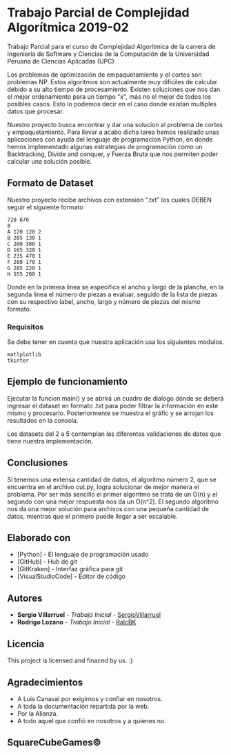 # Trabajo Parcial de Complejidad Algorítmica 2019-02

Trabajo Parcial para el curso de Complejidad Algorítmica de la carrera de Ingeniería de Software y Ciencias de la Computación de la Universidad Peruana de Ciencias Aplicadas (UPC)

Los problemas de optimización de empaquetamiento y el cortes son problemas NP. Estos algoritmos son actualmente muy dificiles de calcular debido a su alto tiempo de procesamiento. Existen soluciones que nos dan el mejor ordenamiento para un tiempo "x", más no el mejor de todos los posibles casos. Esto lo podemos decir en el caso donde existan multiples datos que procesar.

Nuestro proyecto busca encontrar y dar una solucion al problema de cortes y empaquetamiento. Para llevar a acabo dicha tarea hemos realizado unas aplicaciones con ayuda del lenguaje de programacion Python, en donde hemos implementado algunas estrategias de programación como un Backtracking, Divide and conquer, y Fuerza Bruta que nos permiten poder calcular una solución posible.



## Formato de Dataset

Nuestro proyecto recibe archivos con extensión ".txt" los cuales DEBEN seguir el siguiente formato

```
720 670
8
A 120 120 2
B 285 130 1
C 200 300 1
D 165 320 1
E 235 470 1
F 200 170 1
G 285 220 1
H 555 200 1
```

Donde en la primera linea se especifica el ancho y largo de la plancha, en la segunda linea el número de piezas a evaluar, seguido de la lista de piezas con su respectivo label, ancho, largo y número de piezas del mismo formato.

### Requisitos

Se debe tener en cuenta que nuestra aplicación usa los siguientes modulos.

```
matlplotlib
tkinter
```

## Ejemplo de funcionamiento

Ejecutar la funcion main() y se abrirá un cuadro de dialogo dónde se deberá ingresar el dataset en formato .txt para poder filtrar la información en este mismo y procesarlo. Posteriormente se muestra el gráfic y se arrojan los resultados en la consola.

Los datasets del 2 a 5 contemplan las diferentes validaciones de datos que tiene nuestra implementación.

## Conclusiones

Si tenemos una extensa cantidad de datos, el algoritmo número 2, que se encuentra en el archivo cut.py, logra solucionar de mejor manera el problema. Por ser más sencillo el primer algoritmo se trata de un O(n) y el segundo con una mejor respuesta nos da un O(n^2). El segundo algoritmo nos da una mejor solución para archivos con una pequeña cantidad de datos, mientras que el primero puede llegar a ser escalable.

## Elaborado con

* [Python] - El lenguaje de programación usado
* [GitHub] - Hub de git
* [GitKraken] - Interfaz gráfica para git
* [VisualStudioCode] - Editor de código

## Autores

* **Sergio Villarruel** - *Trabajo Inicial* - [SergioVillarruel](https://github.com/SergioVillarruel)
* **Rodrigo Lozano** - *Trabajo Inicial* - [RalcBK](https://github.com/RalcBK)

## Licencia

This project is licensed and finaced by us. :)

## Agradecimientos

* A Luis Canaval por exigirnos y confiar en nosotros.
* A toda la documentación repartida por la web.
* Por la Alianza.
* A todo aquel que confió en nosotros y a quienes no.

## SquareCubeGames©
